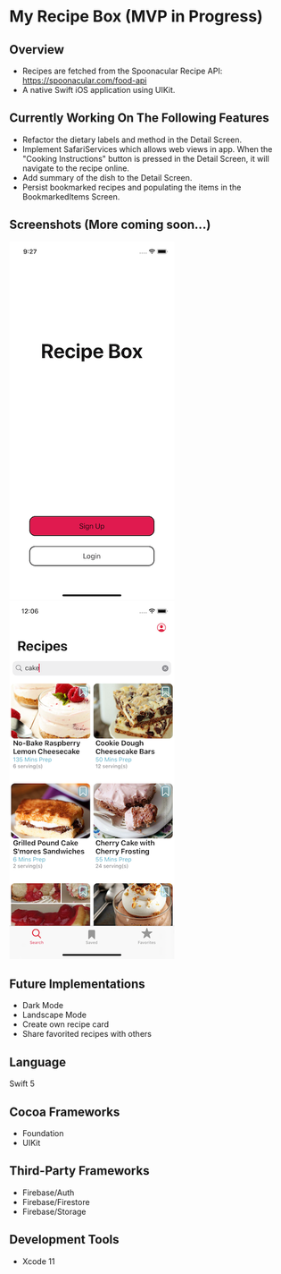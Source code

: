 # My Recipe Box (MVP in Progress)

## Overview
- Recipes are fetched from the Spoonacular Recipe API: https://spoonacular.com/food-api
- A native Swift iOS application using UIKit.

## Currently Working On The Following Features
- Refactor the dietary labels and method in the Detail Screen.
- Implement SafariServices which allows web views in app. When the "Cooking Instructions" button is pressed in the Detail Screen, it will navigate to the recipe online. 
- Add summary of the dish to the Detail Screen. 
- Persist bookmarked recipes and populating the items in the BookmarkedItems Screen. 

## Screenshots (More coming soon...)
![image](images/HomeScreen.png) ![image](images/SearchScreen.png)

## Future Implementations
- Dark Mode
- Landscape Mode
- Create own recipe card
- Share favorited recipes with others

## Language
Swift 5

## Cocoa Frameworks
- Foundation
- UIKit

## Third-Party Frameworks
- Firebase/Auth
- Firebase/Firestore
- Firebase/Storage

## Development Tools
- Xcode 11
